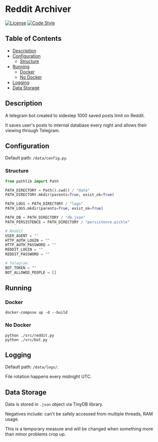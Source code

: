 # Reddit Archiver
[![License](https://img.shields.io/badge/license-MIT-lightgrey.svg)](https://github.com/Ragnaruk/external_grader/blob/master/LICENSE)
[![Code Style](https://img.shields.io/badge/code%20style-black-000000.svg)](https://github.com/psf/black)

## Table of Contents
* [Description](#Description)
* [Configuration](#Configuration)
    * [Structure](#Structure)
* [Running](#Running)
    * [Docker](#Docker)
    * [No Docker](#No-Docker)
* [Logging](#Logging)
* [Data Storage](#Data-Storage)

## Description
A telegram bot created to sidestep 1000 saved posts limit on Reddit.

It saves user's posts to internal database every night and allows their viewing through Telegram.

## Configuration
Default path: `/data/config.py`.

### Structure
```python
from pathlib import Path

PATH_DIRECTORY = Path().cwd() / "data"
PATH_DIRECTORY.mkdir(parents=True, exist_ok=True)

PATH_LOGS = PATH_DIRECTORY / "logs"
PATH_LOGS.mkdir(parents=True, exist_ok=True)

PATH_DB = PATH_DIRECTORY / "db.json"
PATH_PERSISTENCE = PATH_DIRECTORY / "persistence.pickle"

# Reddit
USER_AGENT = ""
HTTP_AUTH_LOGIN = ""
HTTP_AUTH_PASSWORD = ""
REDDIT_LOGIN = ""
REDDIT_PASSWORD = ""

# Telegram
BOT_TOKEN = ""
BOT_ALLOWED_PEOPLE = []
```

## Running
### Docker
```commandline
docker-compose up -d --build
```

### No Docker
```commandline
python ./src/reddit.py
python ./src/bot.py
```

## Logging
Default path: `/data/logs/`.

File rotation happens every midnight UTC.

## Data Storage
Data is stored in `.json` object via TinyDB library.

Negatives include: can't be safely accessed from multiple threads, RAM usage.

This is a temporary measure and will be changed when something more than minor problems crop up.